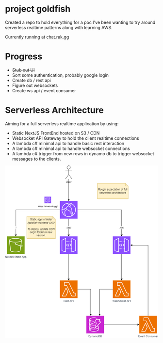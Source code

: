 # project goldfish

Created a repo to hold everything for a poc I've been wanting to try around serverless realtime patterns along with learning AWS.

Currently running at [chat.rak.gg](https://chat.rak.gg)

# Progress

- ~~Stub out UI~~
- Sort some authentication, probably google login
- Create db / rest api
- Figure out websockets
- Create ws api / event consumer

# Serverless Architecture

Aiming for a full serverless realtime application by using:

- Static NextJS FrontEnd hosted on S3 / CDN
- Websocket API Gateway to hold the client realtime connections
- A lambda c# minimal api to handle basic rest interaction
- A lambda c# minimal api to handle websocket connections
- A lambda c# trigger from new rows in dynamo db to trigger websocket messages to the clients.

![image](/docs/goldfish.drawio.png)
